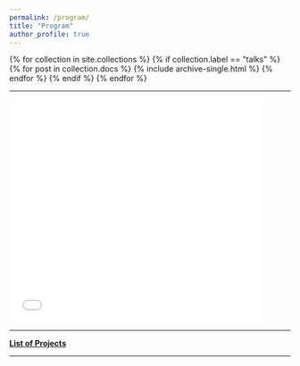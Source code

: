 ```yaml
---
permalink: /program/
title: "Program"
author_profile: true
---
```


{% for collection in site.collections %}
{% if collection.label == "talks" %}
  {% for post in collection.docs %}
      {% include archive-single.html %}
  {% endfor %}
{% endif %}
{% endfor %}

---

<div>
<embed src="{{ site.baseurl }}/files/schedule_v0.pdf" width="450" height="400" type='application/pdf'> 
</div>

---

[**List of Projects**](/Projects)

---
